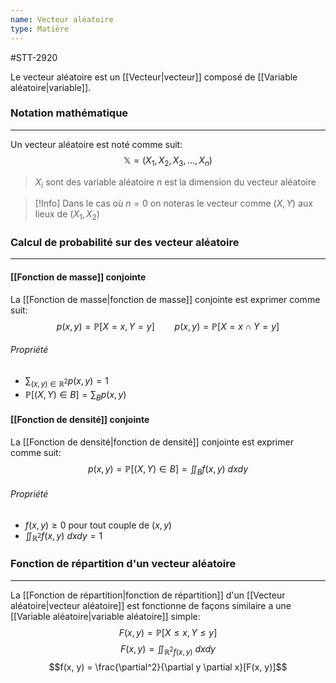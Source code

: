 ```yaml
---
name: Vecteur aléatoire
type: Matière
---
```

#STT-2920 

Le vecteur aléatoire est un [[Vecteur|vecteur]] composé de [[Variable aléatoire|variable]]. 

### Notation mathématique
---
Un vecteur aléatoire est noté comme suit:
$$\mathbb{X} = (X_{1}, X_{2}, X_{3}, \dots, X_{n})$$

> $X_i$ sont des variable aléatoire
> $n$ est la dimension du vecteur aléatoire

>[!Info]
>Dans le cas où $n = 0$ on noteras le vecteur comme $(X, Y)$ aux lieux de $(X_{1}, X_{2})$

### Calcul de probabilité sur des vecteur aléatoire
---
#### [[Fonction de masse]] conjointe
La [[Fonction de masse|fonction de masse]] conjointe est exprimer comme suit:
$$p(x, y) = \mathbb{P}[X=x, Y=y] \qquad p(x, y) = \mathbb{P}[X=x \cap Y=y]$$
###### Propriété
- $\sum_{(x, y) \in \mathbb{R}^{2}}p(x, y) = 1$
- $\mathbb{P}[(X, Y) \in B] = \sum_{B}p(x, y)$

#### [[Fonction de densité]] conjointe
La [[Fonction de densité|fonction de densité]] conjointe est exprimer comme suit:
$$p(x, y) = \mathbb{P}[(X, Y) \in B] = \iint_{B}f(x, y) \ dxdy$$
###### Propriété
- $f(x, y) \ge 0$ pour tout couple de $(x, y)$
- $\iint_{\mathbb{R}^2}f(x, y) \ dxdy = 1$

### Fonction de répartition d'un vecteur aléatoire
---
La [[Fonction de répartition|fonction de répartition]] d'un [[Vecteur aléatoire|vecteur aléatoire]] est fonctionne de façons similaire a une [[Variable aléatoire|variable aléatoire]] simple:
$$F(x, y) = \mathbb{P}[X \le x, Y \le y]$$
$$F(x, y) = \iint_{\mathbb{R}^{2}f(x, y)}\ dxdy$$
$$f(x, y) = \frac{\partial^2}{\partial y \partial x}[F(x, y)]$$